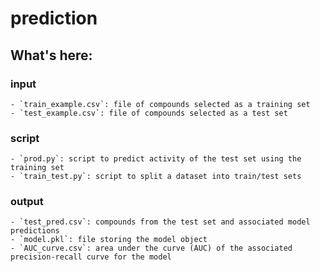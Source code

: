 # prediction

## What's here:
### input
    - `train_example.csv`: file of compounds selected as a training set
    - `test_example.csv`: file of compounds selected as a test set

### script
    - `prod.py`: script to predict activity of the test set using the training set
    - `train_test.py`: script to split a dataset into train/test sets

### output
    - `test_pred.csv`: compounds from the test set and associated model predictions
    - `model.pkl`: file storing the model object
    - `AUC_curve.csv`: area under the curve (AUC) of the associated precision-recall curve for the model
